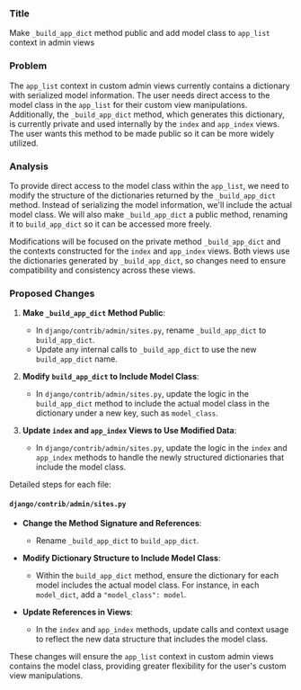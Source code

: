 ### Title
Make `_build_app_dict` method public and add model class to `app_list` context in admin views

### Problem
The `app_list` context in custom admin views currently contains a dictionary with serialized model information. The user needs direct access to the model class in the `app_list` for their custom view manipulations. Additionally, the `_build_app_dict` method, which generates this dictionary, is currently private and used internally by the `index` and `app_index` views. The user wants this method to be made public so it can be more widely utilized.

### Analysis
To provide direct access to the model class within the `app_list`, we need to modify the structure of the dictionaries returned by the `_build_app_dict` method. Instead of serializing the model information, we'll include the actual model class. We will also make `_build_app_dict` a public method, renaming it to `build_app_dict` so it can be accessed more freely.

Modifications will be focused on the private method `_build_app_dict` and the contexts constructed for the `index` and `app_index` views. Both views use the dictionaries generated by `_build_app_dict`, so changes need to ensure compatibility and consistency across these views.

### Proposed Changes

1. **Make `_build_app_dict` Method Public**:
   - In `django/contrib/admin/sites.py`, rename `_build_app_dict` to `build_app_dict`.
   - Update any internal calls to `_build_app_dict` to use the new `build_app_dict` name.

2. **Modify `build_app_dict` to Include Model Class**:
   - In `django/contrib/admin/sites.py`, update the logic in the `build_app_dict` method to include the actual model class in the dictionary under a new key, such as `model_class`.

3. **Update `index` and `app_index` Views to Use Modified Data**:
   - In `django/contrib/admin/sites.py`, update the logic in the `index` and `app_index` methods to handle the newly structured dictionaries that include the model class.

Detailed steps for each file:

#### `django/contrib/admin/sites.py`

- **Change the Method Signature and References**:
  - Rename `_build_app_dict` to `build_app_dict`.
  
- **Modify Dictionary Structure to Include Model Class**:
  - Within the `build_app_dict` method, ensure the dictionary for each model includes the actual model class. For instance, in each `model_dict`, add a `"model_class": model`.

- **Update References in Views**:
  - In the `index` and `app_index` methods, update calls and context usage to reflect the new data structure that includes the model class.

These changes will ensure the `app_list` context in custom admin views contains the model class, providing greater flexibility for the user's custom view manipulations.